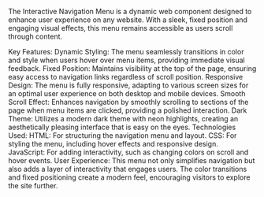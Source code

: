 The Interactive Navigation Menu is a dynamic web component designed to enhance user experience on any website. With a sleek, fixed position and engaging visual effects, this menu remains accessible as users scroll through content.

Key Features:
Dynamic Styling: The menu seamlessly transitions in color and style when users hover over menu items, providing immediate visual feedback.
Fixed Position: Maintains visibility at the top of the page, ensuring easy access to navigation links regardless of scroll position.
Responsive Design: The menu is fully responsive, adapting to various screen sizes for an optimal user experience on both desktop and mobile devices.
Smooth Scroll Effect: Enhances navigation by smoothly scrolling to sections of the page when menu items are clicked, providing a polished interaction.
Dark Theme: Utilizes a modern dark theme with neon highlights, creating an aesthetically pleasing interface that is easy on the eyes.
Technologies Used:
HTML: For structuring the navigation menu and layout.
CSS: For styling the menu, including hover effects and responsive design.
JavaScript: For adding interactivity, such as changing colors on scroll and hover events.
User Experience:
This menu not only simplifies navigation but also adds a layer of interactivity that engages users. The color transitions and fixed positioning create a modern feel, encouraging visitors to explore the site further.

